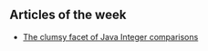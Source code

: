 ## Articles of the week

- [The clumsy facet of Java Integer comparisons](https://thedevland.com/2018/04/10/java-integer-comparisons/)
